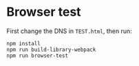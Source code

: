 # Browser test

First change the DNS in `TEST.html`,
then run:
```shell script
npm install
npm run build-library-webpack
npm run browser-test
```
